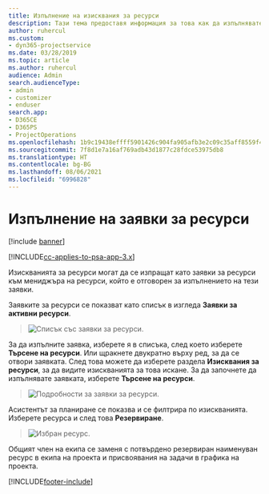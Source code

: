 ```yaml
---
title: Изпълнение на изисквания за ресурси
description: Тази тема предоставя информация за това как да изпълнявате изисквания за ресурси.
author: ruhercul
ms.custom:
- dyn365-projectservice
ms.date: 03/28/2019
ms.topic: article
ms.author: ruhercul
audience: Admin
search.audienceType:
- admin
- customizer
- enduser
search.app:
- D365CE
- D365PS
- ProjectOperations
ms.openlocfilehash: 1b9c19438effff5901426c904fa905afb3e2c09c35aff8559f491c06401806e0
ms.sourcegitcommit: 7f8d1e7a16af769adb43d1877c28fdce53975db8
ms.translationtype: HT
ms.contentlocale: bg-BG
ms.lasthandoff: 08/06/2021
ms.locfileid: "6996828"
---
```

# <a name="fulfilling-resource-requests"></a>Изпълнение на заявки за ресурси

[!include [banner](../includes/psa-now-project-operations.md)]

[!INCLUDE[cc-applies-to-psa-app-3.x](../includes/cc-applies-to-psa-app-3x.md)]

Изискванията за ресурси могат да се изпращат като заявки за ресурси към мениджъра на ресурси, който е отговорен за изпълнението на тези заявки.

Заявките за ресурси се показват като списък в изгледа **Заявки за активни ресурси**.

> ![Списък със заявки за ресурси.](media/Resource-Management-image59.png)

За да изпълните заявка, изберете я в списъка, след което изберете **Търсене на ресурси**. Или щракнете двукратно върху ред, за да се отвори заявката. След това можете да изберете раздела **Изисквания за ресурси**, за да видите изискванията за това искане. За да започнете да изпълнявате заявката, изберете **Търсене на ресурси**.

> ![Подробности за заявки за ресурси.](media/Resource-Management-image60.png)

Асистентът за планиране се показва и се филтрира по изискванията. Изберете ресурса и след това **Резервиране**.

> ![Избран ресурс.](media/Resource-Management-image61.png)

Общият член на екипа се заменя с потвърдено резервиран наименуван ресурс в екипа на проекта и присвоявания на задачи в графика на проекта.


[!INCLUDE[footer-include](../includes/footer-banner.md)]